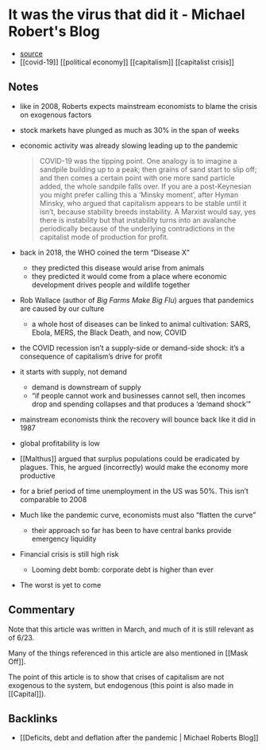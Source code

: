 # It was the virus that did it - Michael Robert's Blog

-   [source](https://thenextrecession.wordpress.com/2020/03/15/it-was-the-virus-that-did-it/)
-   [[covid-19]] [[political economy]] [[capitalism]] [[capitalist crisis]]


<a id="org1df3132"></a>

## Notes

-   like in 2008, Roberts expects mainstream economists to blame the crisis on exogenous factors
-   stock markets have plunged as much as 30% in the span of weeks
-   economic activity was already slowing leading up to the pandemic
    
    > COVID-19 was the tipping point. One analogy is to imagine a sandpile building up to a peak; then grains of sand start to slip off; and then comes a certain point with one more sand particle added, the whole sandpile falls over. If you are a post-Keynesian you might prefer calling this a ‘Minsky moment’, after Hyman Minsky, who argued that capitalism appears to be stable until it isn’t, because stability breeds instability. A Marxist would say, yes there is instability but that instability turns into an avalanche periodically because of the underlying contradictions in the capitalist mode of production for profit.
-   back in 2018, the WHO coined the term &ldquo;Disease X&rdquo;
    -   they predicted this disease would arise from animals
    -   they predicted it would come from a place where economic development drives people and wildlife together
-   Rob Wallace (author of _Big Farms Make Big Flu_) argues that pandemics are caused by our culture
    -   a whole host of diseases can be linked to animal cultivation: SARS, Ebola, MERS, the Black Death, and now, COVID
-   the COVID recession isn&rsquo;t a supply-side or demand-side shock: it&rsquo;s a consequence of capitalism&rsquo;s drive for profit
-   it starts with supply, not demand
    -   demand is downstream of supply
    -   &ldquo;if people cannot work and businesses cannot sell, then incomes drop and spending collapses and that produces a ‘demand shock’&rdquo;
-   mainstream economists think the recovery will bounce back like it did in 1987
-   global profitability is low
-   [[Malthus]] argued that surplus populations could be eradicated by plagues. This, he argued (incorrectly) would make the economy more productive
-   for a brief period of time unemployment in the US was 50%. This isn&rsquo;t comparable to 2008
-   Much like the pandemic curve, economists must also &ldquo;flatten the curve&rdquo;
    -   their approach so far has been to have central banks provide emergency liquidity
-   Financial crisis is still high risk
    -   Looming debt bomb: corporate debt is higher than ever
-   The worst is yet to come


<a id="org1400a2c"></a>

## Commentary

Note that this article was written in March, and much of it is still relevant as of 6/23.

Many of the things referenced in this article are also mentioned in [[Mask Off]].

The point of this article is to show that crises of capitalism are not exogenous to the system, but endogenous (this point is also made in [[Capital]]).


<a id="org6baf738"></a>

## Backlinks

-   [[Deficits, debt and deflation after the pandemic | Michael Roberts Blog]]
